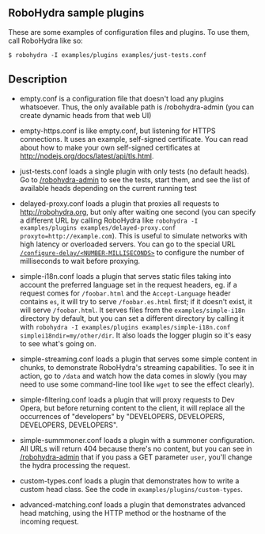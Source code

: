 RoboHydra sample plugins
------------------------

These are some examples of configuration files and plugins. To use
them, call RoboHydra like so:

    $ robohydra -I examples/plugins examples/just-tests.conf


Description
-----------

* empty.conf is a configuration file that doesn't load any plugins
  whatsoever.  Thus, the only available path is /robohydra-admin (you
  can create dynamic heads from that web UI)

* empty-https.conf is like empty.conf, but listening for HTTPS
  connections. It uses an example, self-signed certificate. You can
  read about how to make your own self-signed certificates at
  http://nodejs.org/docs/latest/api/tls.html.

* just-tests.conf loads a single plugin with only tests (no default
  heads). Go to
  [/robohydra-admin](http://localhost:3000/robohydra-admin) to see the
  tests, start them, and see the list of available heads depending on
  the current running test

* delayed-proxy.conf loads a plugin that proxies all requests to
  http://robohydra.org, but only after waiting one second (you can
  specify a different URL by calling RoboHydra like `robohydra -I
  examples/plugins examples/delayed-proxy.conf
  proxyto=http://example.com`). This is useful to simulate networks
  with high latency or overloaded servers. You can go to the special
  URL
  [`/configure-delay/<NUMBER-MILLISECONDS>`](http://localhost:3000/configure-delay/5000)
  to configure the number of milliseconds to wait before proxying.

* simple-i18n.conf loads a plugin that serves static files taking into
  account the preferred language set in the request headers, eg. if a
  request comes for `/foobar.html` and the `Accept-Language` header
  contains `es`, it will try to serve `/foobar.es.html` first; if it
  doesn't exist, it will serve `/foobar.html`. It serves files from
  the `examples/simple-i18n` directory by default, but you can set a
  different directory by calling it with `robohydra -I
  examples/plugins examples/simple-i18n.conf
  simplei18ndir=my/other/dir`. It also loads the logger plugin so it's
  easy to see what's going on.

* simple-streaming.conf loads a plugin that serves some simple content
  in chunks, to demonstrate RoboHydra's streaming capabilities. To see
  it in action, go to `/data` and watch how the data comes in slowly
  (you may need to use some command-line tool like `wget` to see the
  effect clearly).

* simple-filtering.conf loads a plugin that will proxy requests to Dev
  Opera, but before returning content to the client, it will replace
  all the occurrences of "developers" by "DEVELOPERS, DEVELOPERS,
  DEVELOPERS, DEVELOPERS".

* simple-summmoner.conf loads a plugin with a summoner
  configuration. All URLs will return 404 because there's no content,
  but you can see in
  [/robohydra-admin](http://localhost:3000/robohydra-admin) that if
  you pass a GET parameter `user`, you'll change the hydra processing
  the request.

* custom-types.conf loads a plugin that demonstrates how to write a
  custom head class. See the code in `examples/plugins/custom-types`.

* advanced-matching.conf loads a plugin that demonstrates advanced
  head matching, using the HTTP method or the hostname of the incoming
  request.
